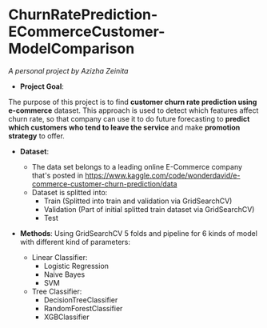 # ChurnRatePrediction-ECommerceCustomer-ModelComparison

*A personal project by Azizha Zeinita*

* **Project Goal**: 

The purpose of this project is to find **customer churn rate prediction using e-commerce** dataset. This approach is used to detect which features affect churn rate, so that company can use it to do future forecasting to **predict which customers who tend to leave the service** and make **promotion strategy** to offer.


* **Dataset**:
  * The data set belongs to a leading online E-Commerce company that's posted in https://www.kaggle.com/code/wonderdavid/e-commerce-customer-churn-prediction/data
  * Dataset is splitted into:
       * Train (Splitted into train and validation via GridSearchCV)
       * Validation (Part of initial splitted train dataset via GridSearchCV)
       * Test


* **Methods**: 
  Using GridSearchCV 5 folds and pipeline for 6 kinds of model with different kind of parameters:
   * Linear Classifier:
       * Logistic Regression
       * Naive Bayes
       * SVM
    * Tree Classifier:
      * DecisionTreeClassifier
      * RandomForestClassifier
      * XGBClassifier
